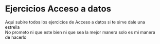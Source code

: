 # Ejercicios Acceso a datos
Aqui subire todos los ejercicios de Acceso a datos si te sirve dale una estrella</br>
No prometo ni que este bien ni que sea la mejor manera solo es mi manera de hacerlo
